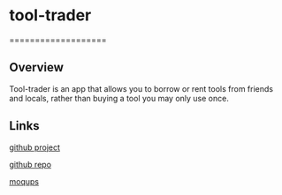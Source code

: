 # tool-trader
===================

## Overview

Tool-trader is an app that allows you to borrow or rent tools from friends and locals, rather than buying a tool you may only use once.



## Links
[github project](https://github.com/joellegg/tool-trader/projects/1)

[github repo](https://github.com/joellegg/tool-trader)

[moqups](https://app.moqups.com/joellegg/wQNH7hWKnS/edit/page/a40cc6033)
